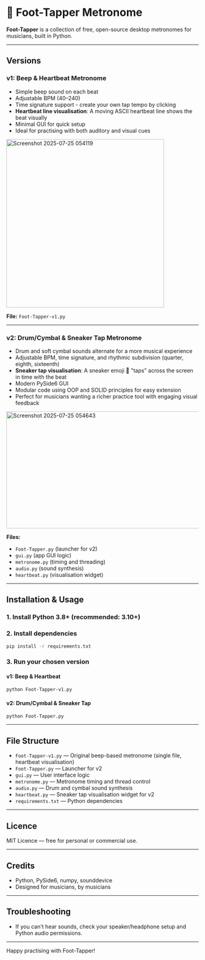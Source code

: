# 👟 Foot-Tapper Metronome

**Foot-Tapper** is a collection of free, open-source desktop metronomes for musicians, built in Python.  


---

## Versions

### v1: Beep & Heartbeat Metronome

- Simple beep sound on each beat
- Adjustable BPM (40–240)
- Time signature support - create your own tap tempo by clicking
- **Heartbeat line visualisation**: A moving ASCII heartbeat line shows the beat visually
- Minimal GUI for quick setup
- Ideal for practising with both auditory and visual cues


<img width="413" height="441" alt="Screenshot 2025-07-25 054119" src="https://github.com/user-attachments/assets/431e3a01-438e-4055-85bc-31383ed37d8a" />


**File:** `Foot-Tapper-v1.py`

---

### v2: Drum/Cymbal & Sneaker Tap Metronome

- Drum and soft cymbal sounds alternate for a more musical experience
- Adjustable BPM, time signature, and rhythmic subdivision (quarter, eighth, sixteenth)
- **Sneaker tap visualisation**: A sneaker emoji 👟 "taps" across the screen in time with the beat
- Modern PySide6 GUI
- Modular code using OOP and SOLID principles for easy extension
- Perfect for musicians wanting a richer practice tool with engaging visual feedback


<img width="603" height="306" alt="Screenshot 2025-07-25 054643" src="https://github.com/user-attachments/assets/34b260c9-76cc-4ce3-9d57-ade862d893f4" />


**Files:**  
- `Foot-Tapper.py` (launcher for v2)
- `gui.py` (app GUI logic)
- `metronome.py` (timing and threading)
- `audio.py` (sound synthesis)
- `heartbeat.py` (visualisation widget)

---

## Installation & Usage

### 1. Install Python 3.8+ (recommended: 3.10+)

### 2. Install dependencies

```sh
pip install -r requirements.txt
```

### 3. Run your chosen version

#### v1: Beep & Heartbeat

```sh
python Foot-Tapper-v1.py
```

#### v2: Drum/Cymbal & Sneaker Tap

```sh
python Foot-Tapper.py
```

---

## File Structure

- `Foot-Tapper-v1.py` — Original beep-based metronome (single file, heartbeat visualisation)
- `Foot-Tapper.py` — Launcher for v2
- `gui.py` — User interface logic
- `metronome.py` — Metronome timing and thread control
- `audio.py` — Drum and cymbal sound synthesis
- `heartbeat.py` — Sneaker tap visualisation widget for v2
- `requirements.txt` — Python dependencies

---

## Licence

MIT Licence — free for personal or commercial use.

---

## Credits

- Python, PySide6, numpy, sounddevice
- Designed for musicians, by musicians

---

## Troubleshooting

- If you can't hear sounds, check your speaker/headphone setup and Python audio permissions.

---

Happy practising with Foot-Tapper!
